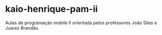 # kaio-henrique-pam-ii
Aulas de programação mobile II orientada pelos professores João Siles e Juarez Brandão.
